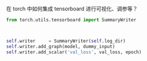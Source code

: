 在 torch 中如何集成 tensorboard 进行可视化、调参等？


```python
from torch.utils.tensorboard import SummaryWriter



self.writer     = SummaryWriter(self.log_dir)
self.writer.add_graph(model, dummy_input)
self.writer.add_scalar('val_loss', val_loss, epoch)
```